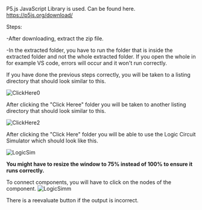 P5.js JavaScript Library is used. Can be found here.  https://p5js.org/download/

Steps:

-After downloading, extract the zip file.

-In the extracted folder, you have to run the folder that is inside the extracted folder and not the whole extracted folder. If you open the whole in for example VS code, errors will occur and it won't run correctly.

If you have done the previous steps correctly, you will be taken to a listing directory that should look similar to this. 

![ClickHere0](https://github.com/user-attachments/assets/80ccc4ae-8dd4-4bcb-831d-ebfd4440c375)

After clicking the "Click Heree" folder you will be taken to another listing directory that should look similar to this.

![ClickHere2](https://github.com/user-attachments/assets/a0d27891-7d6b-47a4-86f3-62ed5c93e7df)

After clicking the "Click Here" folder you will be able to use the Logic Circuit Simulator which should look like this.

![LogicSim](https://github.com/user-attachments/assets/34986f38-f58b-4886-95b8-00f5bccb10b6)

**You might have to resize the window to 75% instead of 100% to ensure it runs correctly.**

To connect components, you will have to click on the nodes of the component.
![LogicSimm](https://github.com/user-attachments/assets/1ecc2233-bdd5-4a27-9898-a3e8f6a33f59)

There is a reevaluate button if the output is incorrect.

